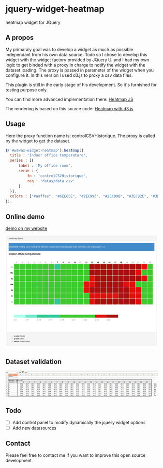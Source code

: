 jquery-widget-heatmap
======================

heatmap widget for JQuery

A propos
--------------

My primaraly goal was to develop a widget as much as possible independant from his own data source.
Todo so I chose to develop this widget with the widget factory provided by JQuery UI and I had my own logic to get binded with a proxy in charge to notify the widget with the dataset loading.
The proxy is passed in parameter of the widget when you configure it. In this version I used d3.js to proxy a csv data files.

This plugin is still in the early stage of his development. So it's furnished for testing purpose only.

You can find more advanced implementation there:
[Heatmap JS](http://www.patrick-wied.at/static/heatmapjs/)

The rendering is based on this source code:
[Heatmap with d3.js](http://bl.ocks.org/tjdecke/5558084)

Usage
--------------
Here the proxy function name is: controlCSVHistorique.
The proxy is called by the widget to get the dataset.

```javascript
$('#wawax-widget-heatmap').heatmap({
  title : 'Indoor office temperature',
  series : [{
      label : 'My office room',
      serie : {
          fn : 'controlCSVHistorique',
          req : 'datas/data.csv'                            
      }
  }],
  colors : ["#aaffee", "#6EE6CE", "#2EC993", "#2EC99B", "#3EC92E", "#3EC92E", "#3EC92E", "#E0110D", "#A8100D"],                            
});
```

Online demo
--------------
[demo on my website](http://apps.wawax.co/apps/jquery-widget-heatmap/)

![alt tag](img/screenshot.jpg)

Dataset validation
--------------
![alt tag](datas/cross_table_validation.jpg)


Todo
--------------
- [ ] Add control panel to modify dynamically the jquery widget options
- [ ] Add new datasources

Contact
--------------
Please feel free to contact me if you want to improve this open source development.


